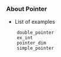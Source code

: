 ### About Pointer

* List of examples

```
    double_pointer
    ex_int
    pointer_dim
    simple_pointer
```
